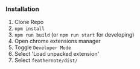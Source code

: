 ### Installation

1. Clone Repo
2. `npm install`
3. `npm run build` (or `npm run start` for developing)
4. Open chrome extensions manager
5. Toggle `Developer Mode`
6. Select 'Load unpacked extension'
7. Select `feathernote/dist/`
